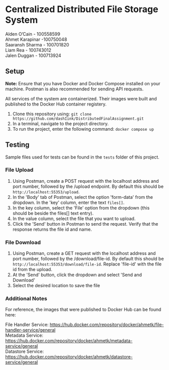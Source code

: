 # Centralized Distributed File Storage System

Alden O’Cain - 100558599  
Ahmet Karapinar -100750048  
Saaransh Sharma - 100701820  
Liam Rea - 100743012  
Jalen Duggan - 100713924  

## Setup

__Note:__ Ensure that you have Docker and Docker Compose installed on your machine. Postman is also recommended for sending API requests.

All services of the system are containerized. Their images were built and published to the Docker Hub container registery.

1. Clone this repository using: `git clone https://github.com/dashIink/DistributedFinalAssignment.git`
2. In a terminal, navigate to the project directory.
3. To run the project, enter the following command: `docker compose up`

## Testing

Sample files used for tests can be found in the `tests` folder of this project.

### File Upload

1. Using Postman, create a POST request with the localhost address and port number, followed by the /upload endpoint. By default this should be `http://localhost:55353/upload`.
2. In the 'Body' tab of Postman, select the option 'form-data' from the dropdown. In the 'key' column, enter the text `files[]`. 
3. In the key column, select the 'File' option from the dropdown (this should be beside the files[] text entry).
4. In the value column, select the file that you want to upload.
5. Click the 'Send' button in Postman to send the request. Verify that the response returns the file id and name.

### File Download

1. Using Postman, create a GET request with the localhost address and port number, followed by the /download/file-id. By default this should be `http://localhost:55353/download/file-id`. Replace 'file-id' with the file id from the upload.
2. At the 'Send' button, click the dropdown and select 'Send and Download'
3. Select the desired location to save the file

### Additional Notes

For reference, the images that were published to Docker Hub can be found here:

File Handler Service: https://hub.docker.com/repository/docker/ahmetk/file-handler-service/general  
Metadata Service: https://hub.docker.com/repository/docker/ahmetk/metadata-service/general  
Datastore Service: https://hub.docker.com/repository/docker/ahmetk/datastore-service/general



